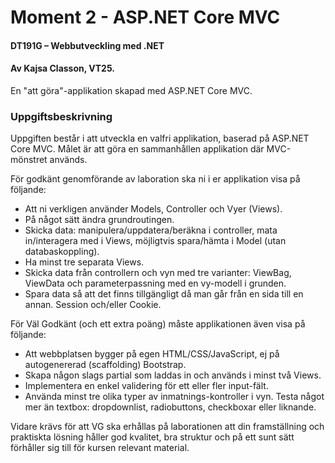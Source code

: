 # Moment 2 - ASP.NET Core MVC
#### DT191G – Webbutveckling med .NET
#### Av Kajsa Classon, VT25.

En "att göra"-applikation skapad med ASP.NET Core MVC.

### Uppgiftsbeskrivning
Uppgiften består i att utveckla en valfri applikation, baserad på ASP.NET Core MVC. Målet är att göra en sammanhållen applikation där MVC-mönstret används.

För godkänt genomförande av laboration ska ni i er applikation visa på följande:
* Att ni verkligen använder Models, Controller och Vyer (Views).
* På något sätt ändra grundroutingen.
* Skicka data: manipulera/uppdatera/beräkna i controller, mata in/interagera med i Views, möjligtvis spara/hämta i Model (utan databaskoppling).
* Ha minst tre separata Views.
* Skicka data från controllern och vyn med tre varianter: ViewBag, ViewData och parameterpassning med en vy-modell i grunden.
* Spara data så att det finns tillgängligt då man går från en sida till en annan. Session och/eller Cookie.

För Väl Godkänt (och ett extra poäng) måste applikationen även visa på följande:
* Att webbplatsen bygger på egen HTML/CSS/JavaScript, ej på autogenererad (scaffolding) Bootstrap.
* Skapa någon slags partial som laddas in och används i minst två Views.
* Implementera en enkel validering för ett eller fler input-fält.
* Använda minst tre olika typer av inmatnings-kontroller i vyn. Testa något mer än textbox: dropdownlist, radiobuttons, checkboxar eller liknande.

Vidare krävs för att VG ska erhållas på laborationen att din framställning och praktiskta lösning håller god kvalitet, bra struktur och på ett sunt sätt förhåller sig till för kursen relevant material.
